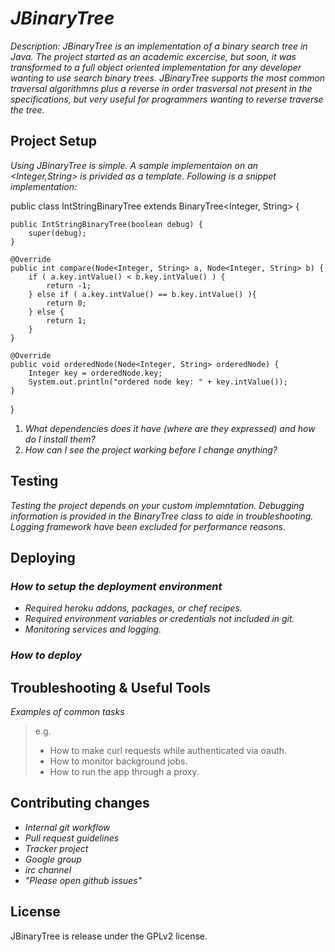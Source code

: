 # _JBinaryTree_

_Description: JBinaryTree is an implementation of a binary search tree in Java. The project started as an academic excercise, but soon, it was transformed to a full object oriented implementation for any developer wanting to use search binary trees. JBinaryTree supports the most common traversal algorithmns plus a reverse in order trasversal not present in the specifications, but very useful for programmers wanting to reverse traverse the tree._

## Project Setup

_Using JBinaryTree is simple. A sample implementaion on an <Integer,String> is privided as a template. Following is a snippet implementation:_

public class IntStringBinaryTree extends BinaryTree<Integer, String> {

	public IntStringBinaryTree(boolean debug) {
		super(debug);
	}
	
	@Override
	public int compare(Node<Integer, String> a, Node<Integer, String> b) {
		if ( a.key.intValue() < b.key.intValue() ) {
			return -1;
		} else if ( a.key.intValue() == b.key.intValue() ){
			return 0;
		} else {
			return 1;
		}
	}
	
	@Override
	public void orderedNode(Node<Integer, String> orderedNode) {
		Integer key = orderedNode.key;
		System.out.println("ordered node key: " + key.intValue());
	}
	
}

1. _What dependencies does it have (where are they expressed) and how do I install them?_
2. _How can I see the project working before I change anything?_

## Testing

_Testing the project depends on your custom implemntation. Debugging information is provided in the BinaryTree class to aide in troubleshooting. Logging framework have been excluded for performance reasons._

## Deploying

### _How to setup the deployment environment_

- _Required heroku addons, packages, or chef recipes._
- _Required environment variables or credentials not included in git._
- _Monitoring services and logging._

### _How to deploy_

## Troubleshooting & Useful Tools

_Examples of common tasks_

> e.g.
> 
> - How to make curl requests while authenticated via oauth.
> - How to monitor background jobs.
> - How to run the app through a proxy.

## Contributing changes

- _Internal git workflow_
- _Pull request guidelines_
- _Tracker project_
- _Google group_
- _irc channel_
- _"Please open github issues"_

## License
JBinaryTree is release under the GPLv2 license.

